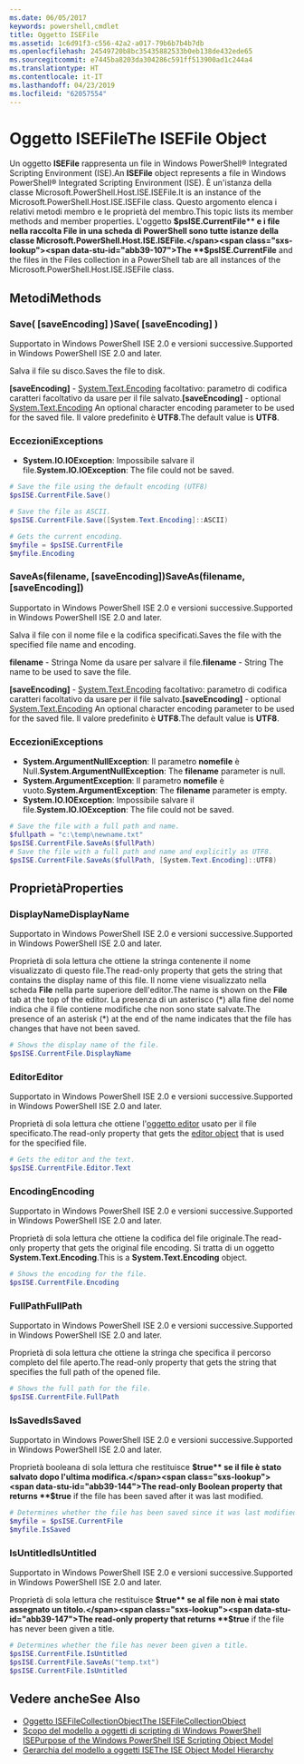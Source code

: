 ```yaml
---
ms.date: 06/05/2017
keywords: powershell,cmdlet
title: Oggetto ISEFile
ms.assetid: 1c6d91f3-c556-42a2-a017-79b6b7b4b7db
ms.openlocfilehash: 24549720b8bc35435882533b0eb138de432ede65
ms.sourcegitcommit: e7445ba8203da304286c591ff513900ad1c244a4
ms.translationtype: HT
ms.contentlocale: it-IT
ms.lasthandoff: 04/23/2019
ms.locfileid: "62057554"
---
```

# <a name="the-isefile-object"></a><span data-ttu-id="abb39-103">Oggetto ISEFile</span><span class="sxs-lookup"><span data-stu-id="abb39-103">The ISEFile Object</span></span>

<span data-ttu-id="abb39-104">Un oggetto **ISEFile** rappresenta un file in Windows PowerShell® Integrated Scripting Environment (ISE).</span><span class="sxs-lookup"><span data-stu-id="abb39-104">An **ISEFile** object represents a file in Windows PowerShell® Integrated Scripting Environment (ISE).</span></span> <span data-ttu-id="abb39-105">È un'istanza della classe Microsoft.PowerShell.Host.ISE.ISEFile.</span><span class="sxs-lookup"><span data-stu-id="abb39-105">It is an instance of the Microsoft.PowerShell.Host.ISE.ISEFile class.</span></span> <span data-ttu-id="abb39-106">Questo argomento elenca i relativi metodi membro e le proprietà del membro.</span><span class="sxs-lookup"><span data-stu-id="abb39-106">This topic lists its member methods and member properties.</span></span> <span data-ttu-id="abb39-107">L'oggetto **$psISE.CurrentFile** e i file nella raccolta File in una scheda di PowerShell sono tutte istanze della classe Microsoft.PowerShell.Host.ISE.ISEFile.</span><span class="sxs-lookup"><span data-stu-id="abb39-107">The **$psISE.CurrentFile** and the files in the Files collection in a PowerShell tab are all instances of the Microsoft.PowerShell.Host.ISE.ISEFile class.</span></span>

## <a name="methods"></a><span data-ttu-id="abb39-108">Metodi</span><span class="sxs-lookup"><span data-stu-id="abb39-108">Methods</span></span>

### <a name="save-saveencoding-"></a><span data-ttu-id="abb39-109">Save\( \[saveEncoding\] \)</span><span class="sxs-lookup"><span data-stu-id="abb39-109">Save\( \[saveEncoding\] \)</span></span>

<span data-ttu-id="abb39-110">Supportato in Windows PowerShell ISE 2.0 e versioni successive.</span><span class="sxs-lookup"><span data-stu-id="abb39-110">Supported in Windows PowerShell ISE 2.0 and later.</span></span>

<span data-ttu-id="abb39-111">Salva il file su disco.</span><span class="sxs-lookup"><span data-stu-id="abb39-111">Saves the file to disk.</span></span>

<span data-ttu-id="abb39-112">**\[saveEncoding\]** - [System.Text.Encoding](https://msdn.microsoft.com/library/system.text.encoding.aspx) facoltativo: parametro di codifica caratteri facoltativo da usare per il file salvato.</span><span class="sxs-lookup"><span data-stu-id="abb39-112">**\[saveEncoding\]** - optional [System.Text.Encoding](https://msdn.microsoft.com/library/system.text.encoding.aspx) An optional character encoding parameter to be used for the saved file.</span></span> <span data-ttu-id="abb39-113">Il valore predefinito è **UTF8**.</span><span class="sxs-lookup"><span data-stu-id="abb39-113">The default value is **UTF8**.</span></span>

### <a name="exceptions"></a><span data-ttu-id="abb39-114">Eccezioni</span><span class="sxs-lookup"><span data-stu-id="abb39-114">Exceptions</span></span>

- <span data-ttu-id="abb39-115">**System.IO.IOException**: Impossibile salvare il file.</span><span class="sxs-lookup"><span data-stu-id="abb39-115">**System.IO.IOException**: The file could not be saved.</span></span>

```powershell
# Save the file using the default encoding (UTF8)
$psISE.CurrentFile.Save()

# Save the file as ASCII.
$psISE.CurrentFile.Save([System.Text.Encoding]::ASCII)

# Gets the current encoding.
$myfile = $psISE.CurrentFile
$myfile.Encoding
```

### <a name="saveasfilename-saveencoding"></a><span data-ttu-id="abb39-116">SaveAs\(filename, \[saveEncoding\]\)</span><span class="sxs-lookup"><span data-stu-id="abb39-116">SaveAs\(filename, \[saveEncoding\]\)</span></span>

<span data-ttu-id="abb39-117">Supportato in Windows PowerShell ISE 2.0 e versioni successive.</span><span class="sxs-lookup"><span data-stu-id="abb39-117">Supported in Windows PowerShell ISE 2.0 and later.</span></span>

<span data-ttu-id="abb39-118">Salva il file con il nome file e la codifica specificati.</span><span class="sxs-lookup"><span data-stu-id="abb39-118">Saves the file with the specified file name and encoding.</span></span>

<span data-ttu-id="abb39-119">**filename** - Stringa Nome da usare per salvare il file.</span><span class="sxs-lookup"><span data-stu-id="abb39-119">**filename** - String The name to be used to save the file.</span></span>

<span data-ttu-id="abb39-120">**\[saveEncoding\]** - [System.Text.Encoding](https://msdn.microsoft.com/library/system.text.encoding.aspx) facoltativo: parametro di codifica caratteri facoltativo da usare per il file salvato.</span><span class="sxs-lookup"><span data-stu-id="abb39-120">**\[saveEncoding\]** - optional [System.Text.Encoding](https://msdn.microsoft.com/library/system.text.encoding.aspx) An optional character encoding parameter to be used for the saved file.</span></span> <span data-ttu-id="abb39-121">Il valore predefinito è **UTF8**.</span><span class="sxs-lookup"><span data-stu-id="abb39-121">The default value is **UTF8**.</span></span>

### <a name="exceptions"></a><span data-ttu-id="abb39-122">Eccezioni</span><span class="sxs-lookup"><span data-stu-id="abb39-122">Exceptions</span></span>

- <span data-ttu-id="abb39-123">**System.ArgumentNullException**: Il parametro **nomefile** è Null.</span><span class="sxs-lookup"><span data-stu-id="abb39-123">**System.ArgumentNullException**: The **filename** parameter is null.</span></span>
- <span data-ttu-id="abb39-124">**System.ArgumentException**: Il parametro **nomefile** è vuoto.</span><span class="sxs-lookup"><span data-stu-id="abb39-124">**System.ArgumentException**: The **filename** parameter is empty.</span></span>
- <span data-ttu-id="abb39-125">**System.IO.IOException**: Impossibile salvare il file.</span><span class="sxs-lookup"><span data-stu-id="abb39-125">**System.IO.IOException**: The file could not be saved.</span></span>

```powershell
# Save the file with a full path and name.
$fullpath = "c:\temp\newname.txt"
$psISE.CurrentFile.SaveAs($fullPath)
# Save the file with a full path and name and explicitly as UTF8.
$psISE.CurrentFile.SaveAs($fullPath, [System.Text.Encoding]::UTF8)
```

## <a name="properties"></a><span data-ttu-id="abb39-126">Proprietà</span><span class="sxs-lookup"><span data-stu-id="abb39-126">Properties</span></span>

### <a name="displayname"></a><span data-ttu-id="abb39-127">DisplayName</span><span class="sxs-lookup"><span data-stu-id="abb39-127">DisplayName</span></span>

<span data-ttu-id="abb39-128">Supportato in Windows PowerShell ISE 2.0 e versioni successive.</span><span class="sxs-lookup"><span data-stu-id="abb39-128">Supported in Windows PowerShell ISE 2.0 and later.</span></span>

<span data-ttu-id="abb39-129">Proprietà di sola lettura che ottiene la stringa contenente il nome visualizzato di questo file.</span><span class="sxs-lookup"><span data-stu-id="abb39-129">The read-only property that gets the string that contains the display name of this file.</span></span> <span data-ttu-id="abb39-130">Il nome viene visualizzato nella scheda **File** nella parte superiore dell'editor.</span><span class="sxs-lookup"><span data-stu-id="abb39-130">The name is shown on the **File** tab at the top of the editor.</span></span> <span data-ttu-id="abb39-131">La presenza di un asterisco \(\*\) alla fine del nome indica che il file contiene modifiche che non sono state salvate.</span><span class="sxs-lookup"><span data-stu-id="abb39-131">The presence of an asterisk \(\*\) at the end of the name indicates that the file has changes that have not been saved.</span></span>

```powershell
# Shows the display name of the file.
$psISE.CurrentFile.DisplayName
```

### <a name="editor"></a><span data-ttu-id="abb39-132">Editor</span><span class="sxs-lookup"><span data-stu-id="abb39-132">Editor</span></span>

<span data-ttu-id="abb39-133">Supportato in Windows PowerShell ISE 2.0 e versioni successive.</span><span class="sxs-lookup"><span data-stu-id="abb39-133">Supported in Windows PowerShell ISE 2.0 and later.</span></span>

<span data-ttu-id="abb39-134">Proprietà di sola lettura che ottiene l'[oggetto editor](The-ISEEditor-Object.md) usato per il file specificato.</span><span class="sxs-lookup"><span data-stu-id="abb39-134">The read-only property that gets the [editor object](The-ISEEditor-Object.md) that is used for the specified file.</span></span>

```powershell
# Gets the editor and the text.
$psISE.CurrentFile.Editor.Text
```

### <a name="encoding"></a><span data-ttu-id="abb39-135">Encoding</span><span class="sxs-lookup"><span data-stu-id="abb39-135">Encoding</span></span>

<span data-ttu-id="abb39-136">Supportato in Windows PowerShell ISE 2.0 e versioni successive.</span><span class="sxs-lookup"><span data-stu-id="abb39-136">Supported in Windows PowerShell ISE 2.0 and later.</span></span>

<span data-ttu-id="abb39-137">Proprietà di sola lettura che ottiene la codifica del file originale.</span><span class="sxs-lookup"><span data-stu-id="abb39-137">The read-only property that gets the original file encoding.</span></span> <span data-ttu-id="abb39-138">Si tratta di un oggetto **System.Text.Encoding**.</span><span class="sxs-lookup"><span data-stu-id="abb39-138">This is a **System.Text.Encoding** object.</span></span>

```powershell
# Shows the encoding for the file.
$psISE.CurrentFile.Encoding
```

### <a name="fullpath"></a><span data-ttu-id="abb39-139">FullPath</span><span class="sxs-lookup"><span data-stu-id="abb39-139">FullPath</span></span>

<span data-ttu-id="abb39-140">Supportato in Windows PowerShell ISE 2.0 e versioni successive.</span><span class="sxs-lookup"><span data-stu-id="abb39-140">Supported in Windows PowerShell ISE 2.0 and later.</span></span>

<span data-ttu-id="abb39-141">Proprietà di sola lettura che ottiene la stringa che specifica il percorso completo del file aperto.</span><span class="sxs-lookup"><span data-stu-id="abb39-141">The read-only property that gets the string that specifies the full path of the opened file.</span></span>

```powershell
# Shows the full path for the file.
$psISE.CurrentFile.FullPath
```

### <a name="issaved"></a><span data-ttu-id="abb39-142">IsSaved</span><span class="sxs-lookup"><span data-stu-id="abb39-142">IsSaved</span></span>

<span data-ttu-id="abb39-143">Supportato in Windows PowerShell ISE 2.0 e versioni successive.</span><span class="sxs-lookup"><span data-stu-id="abb39-143">Supported in Windows PowerShell ISE 2.0 and later.</span></span>

<span data-ttu-id="abb39-144">Proprietà booleana di sola lettura che restituisce **$true** se il file è stato salvato dopo l'ultima modifica.</span><span class="sxs-lookup"><span data-stu-id="abb39-144">The read-only Boolean property that returns **$true** if the file has been saved after it was last modified.</span></span>

```powershell
# Determines whether the file has been saved since it was last modified.
$myfile = $psISE.CurrentFile
$myfile.IsSaved
```

### <a name="isuntitled"></a><span data-ttu-id="abb39-145">IsUntitled</span><span class="sxs-lookup"><span data-stu-id="abb39-145">IsUntitled</span></span>

<span data-ttu-id="abb39-146">Supportato in Windows PowerShell ISE 2.0 e versioni successive.</span><span class="sxs-lookup"><span data-stu-id="abb39-146">Supported in Windows PowerShell ISE 2.0 and later.</span></span>

<span data-ttu-id="abb39-147">Proprietà di sola lettura che restituisce **$true** se al file non è mai stato assegnato un titolo.</span><span class="sxs-lookup"><span data-stu-id="abb39-147">The read-only property that returns **$true** if the file has never been given a title.</span></span>

```powershell
# Determines whether the file has never been given a title.
$psISE.CurrentFile.IsUntitled
$psISE.CurrentFile.SaveAs("temp.txt")
$psISE.CurrentFile.IsUntitled
```

## <a name="see-also"></a><span data-ttu-id="abb39-148">Vedere anche</span><span class="sxs-lookup"><span data-stu-id="abb39-148">See Also</span></span>

- [<span data-ttu-id="abb39-149">Oggetto ISEFileCollectionObject</span><span class="sxs-lookup"><span data-stu-id="abb39-149">The ISEFileCollectionObject</span></span>](The-ISEFileCollection-Object.md)
- [<span data-ttu-id="abb39-150">Scopo del modello a oggetti di scripting di Windows PowerShell ISE</span><span class="sxs-lookup"><span data-stu-id="abb39-150">Purpose of the Windows PowerShell ISE Scripting Object Model</span></span>](Purpose-of-the-Windows-PowerShell-ISE-Scripting-Object-Model.md)
- [<span data-ttu-id="abb39-151">Gerarchia del modello a oggetti ISE</span><span class="sxs-lookup"><span data-stu-id="abb39-151">The ISE Object Model Hierarchy</span></span>](The-ISE-Object-Model-Hierarchy.md)